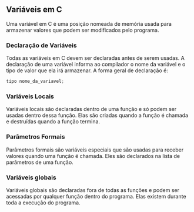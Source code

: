 
## Variáveis em C

Uma variável em C é uma posição nomeada de memória usada para armazenar valores que podem ser modificados pelo programa. 

### Declaração de Variáveis

Todas as variáveis em C devem ser declaradas antes de serem usadas. A declaração de uma variável informa ao compilador o nome da variável e o tipo de valor que ela irá armazenar. A forma geral de declaração é:

```c
tipo nome_da_variavel;
```

### Variáveis Locais

Variáveis locais são declaradas dentro de uma função e só podem ser usadas dentro dessa função. Elas são criadas quando a função é chamada e destruídas quando a função termina.

### Parâmetros Formais 

Parâmetros formais são variáveis especiais que são usadas para receber valores quando uma função é chamada. Eles são declarados na lista de parâmetros de uma função.

### Variáveis globais

Variáveis globais são declaradas fora de todas as funções e podem ser acessadas por qualquer função dentro do programa. Elas existem durante toda a execução do programa.

